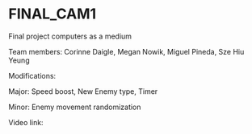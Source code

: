 # FINAL_CAM1
Final project computers as a medium

Team members:
Corinne Daigle,
Megan Nowik,
Miguel Pineda,
Sze Hiu Yeung

Modifications:

Major: Speed boost, New Enemy type, Timer

Minor: Enemy movement randomization

Video link:
